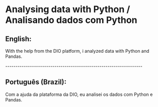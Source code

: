 
# Analysing data with Python / Analisando dados com Python

<h2>English:</h2>
<p>
With the help from the DIO platform, i analyzed data with Python and Pandas.
</p>
-------------------------------------------------------------------

<h2>Português (Brazil):</h2>
<p>
Com a ajuda da plataforma da DIO, eu analisei os dados com Python e Pandas.
</p>